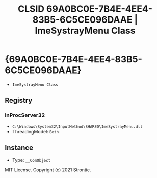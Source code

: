 ﻿---
title: "CLSID 69A0BC0E-7B4E-4EE4-83B5-6C5CE096DAAE | ImeSystrayMenu Class"
excerpt: What is COM-Object CLSID 69A0BC0E-7B4E-4EE4-83B5-6C5CE096DAAE?
---

# {69A0BC0E-7B4E-4EE4-83B5-6C5CE096DAAE}

* `ImeSystrayMenu Class`

## Registry


### InProcServer32

* `C:\Windows\System32\InputMethod\SHARED\ImeSystrayMenu.dll`
* ThreadingModel: `Both`

## Instance

* Type: `__ComObject`

MIT License. Copyright (c) 2021 Strontic.


